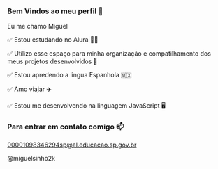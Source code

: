 ### Bem Vindos ao meu perfil 🖤

Eu me chamo Miguel 

✅ Estou estudando no Alura 🧑‍🎓

✅ Utilizo esse espaço para minha organização e compatilhamento dos meus projetos desenvolvidos 📖

✅ Estou apredendo a lingua Espanhola 🇲🇽

✅ Amo viajar ✈️

✅ Estou me desenvolvendo na linguagem JavaScript 🖥️

### Para entrar em contato comigo 📫

00001098346294sp@al.educacao.sp.gov.br

@miguelsinho2k

